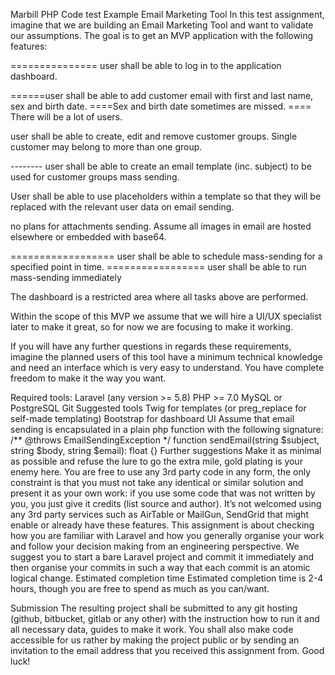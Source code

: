 Marbill PHP Code test
Example Email Marketing Tool
In this test assignment, imagine that we are building an Email Marketing Tool and want to validate our assumptions.
The goal is to get an MVP application with the following features:

 =============== user shall be able to log in to the application dashboard.

======user shall be able to add customer email with first and last name, sex and birth date. 
====Sex and birth date sometimes are missed.
 ==== There will be a lot of users.

user shall be able to create, edit and remove customer groups. 
Single customer may belong to more than one group.

-------- user shall be able to create an email template (inc. subject) to be used for customer groups mass sending.

 User shall be able to use placeholders within a template so that they will be replaced with the relevant user data on email sending.

no plans for attachments sending. Assume all images in email are hosted elsewhere or embedded with base64.

================== user shall be able to schedule mass-sending for a specified point in time.
================= user shall be able to run mass-sending immediately

The dashboard is a restricted area where all tasks above are performed.

Within the scope of this MVP we assume that we will hire a UI/UX specialist later to make it great, so for now we are focusing to make it working.

If you will have any further questions in regards these requirements, imagine the planned users of this tool have a minimum technical knowledge
and need an interface which is very easy to understand.
You have complete freedom to make it the way you want.


Required tools:
Laravel (any version >= 5.8)
PHP >= 7.0
MySQL or PostgreSQL
Git
Suggested tools
Twig for templates (or preg_replace for self-made templating)
Bootstrap for dashboard UI
Assume that email sending is encapsulated in a plain php function with the following signature:
/**
@throws EmailSendingException
*/
function sendEmail(string $subject, string $body, string $email): float {}
Further suggestions
Make it as minimal as possible and refuse the lure to go the extra mile, gold plating is your enemy here.
You are free to use any 3rd party code in any form, the only constraint is that you must not take any identical or similar solution and present it as
your own work: if you use some code that was not written by you, you just give it credits (list source and author).
It’s not welcomed using any 3rd party services such as AirTable or MailGun, SendGrid that might enable or already have these features. This
assignment is about checking how you are familiar with Laravel and how you generally organise your work and follow your decision making from
an engineering perspective.
We suggest you to start a bare Laravel project and commit it immediately and then organise your commits in such a way that each commit is an
atomic logical change.
Estimated completion time
Estimated completion time is 2-4 hours, though you are free to spend as much as you can/want.

Submission
The resulting project shall be submitted to any git hosting (github, bitbucket, gitlab or any other) with the instruction how to run it and all
necessary data, guides to make it work. You shall also make code accessible for us rather by making the project public or by sending an
invitation to the email address that you received this assignment from.
Good luck!